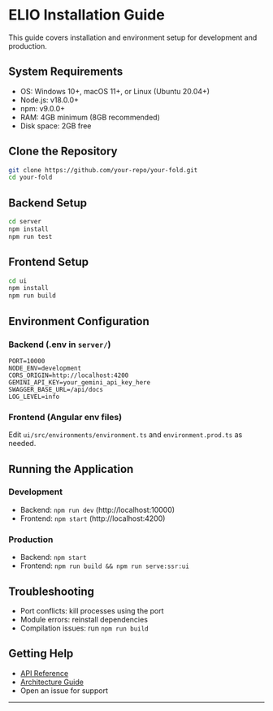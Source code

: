 # ELIO Installation Guide

This guide covers installation and environment setup for development and production.

## System Requirements

- OS: Windows 10+, macOS 11+, or Linux (Ubuntu 20.04+)
- Node.js: v18.0.0+
- npm: v9.0.0+
- RAM: 4GB minimum (8GB recommended)
- Disk space: 2GB free

## Clone the Repository

```bash
git clone https://github.com/your-repo/your-fold.git
cd your-fold
```

## Backend Setup

```bash
cd server
npm install
npm run test
```

## Frontend Setup

```bash
cd ui
npm install
npm run build
```

## Environment Configuration

### Backend (.env in `server/`)

```env
PORT=10000
NODE_ENV=development
CORS_ORIGIN=http://localhost:4200
GEMINI_API_KEY=your_gemini_api_key_here
SWAGGER_BASE_URL=/api/docs
LOG_LEVEL=info
```

### Frontend (Angular env files)

Edit `ui/src/environments/environment.ts` and `environment.prod.ts` as needed.

## Running the Application

### Development

- Backend: `npm run dev` (http://localhost:10000)
- Frontend: `npm start` (http://localhost:4200)

### Production

- Backend: `npm start`
- Frontend: `npm run build && npm run serve:ssr:ui`

## Troubleshooting

- Port conflicts: kill processes using the port
- Module errors: reinstall dependencies
- Compilation issues: run `npm run build`

## Getting Help

- [API Reference](API_REFERENCE.md)
- [Architecture Guide](ARCHITECTURE.md)
- Open an issue for support

---
